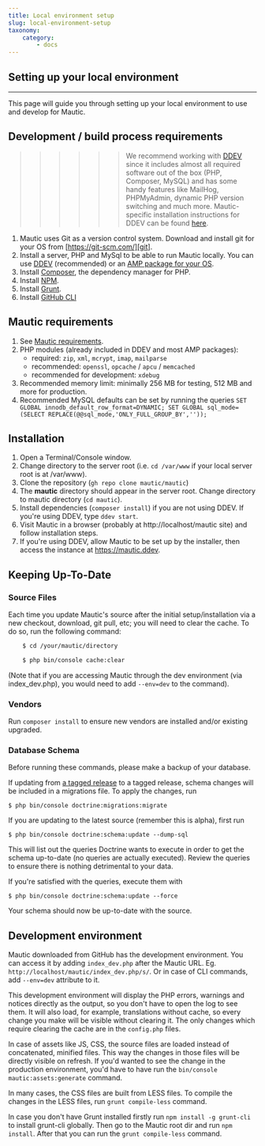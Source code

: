 ```yaml
---
title: Local environment setup
slug: local-environment-setup
taxonomy:
    category:
        - docs
---
```


## Setting up your local environment
---

This page will guide you through setting up your local environment to use and develop for Mautic.

## Development / build process requirements

>>>>>> We recommend working with [DDEV][mautic-ddev] since it includes almost all required software out of the box (PHP, Composer, MySQL) and has some handy features like MailHog, PHPMyAdmin, dynamic PHP version switching and much more. Mautic-specific installation instructions for DDEV can be found [here][mautic-ddev].

1. Mautic uses Git as a version control system. Download and install git for your OS from [https://git-scm.com/][git].
2. Install a server, PHP and MySql to be able to run Mautic locally. You can use [DDEV][mautic-ddev] (recommended) or an [AMP package for your OS][amp-packages].
3. Install [Composer][composer], the dependency manager for PHP.
4. Install [NPM][npm].
5. Install [Grunt][grunt].
6. Install [GitHub CLI][github-cli]

## Mautic requirements

1. See [Mautic requirements][mautic-requirements].
2. PHP modules (already included in DDEV and most AMP packages):
	- required: `zip`, `xml`, `mcrypt`, `imap`, `mailparse`
	- recommended: `openssl`, `opcache` / `apcu` / `memcached`
	- recommended for development: `xdebug`
3. Recommended memory limit: minimally 256 MB for testing, 512 MB and more for production.
4. Recommended MySQL defaults can be set by running the queries `SET GLOBAL innodb_default_row_format=DYNAMIC; SET GLOBAL sql_mode=(SELECT REPLACE(@@sql_mode,'ONLY_FULL_GROUP_BY',''));`

## Installation

1. Open a Terminal/Console window.
2. Change directory to the server root (i.e. `cd /var/www` if your local server root is at /var/www).
3. Clone the repository (`gh repo clone mautic/mautic`)
4. The **mautic** directory should appear in the server root. Change directory to mautic directory (`cd mautic`).
5. Install dependencies (`composer install`) if you are not using DDEV. If you're using DDEV, type `ddev start`.
6. Visit Mautic in a browser (probably at http://localhost/mautic site) and follow installation steps.
7. If you're using DDEV, allow Mautic to be set up by the installer, then access the instance at https://mautic.ddev.

## Keeping Up-To-Date

### Source Files

Each time you update Mautic's source after the initial setup/installation via a new checkout, download, git pull, etc; you will need to clear the cache. To do so, run the following command:
```bash
	$ cd /your/mautic/directory

	$ php bin/console cache:clear
```
(Note that if you are accessing Mautic through the dev environment (via index_dev.php), you would need to add `--env=dev` to the command).

### Vendors

Run `composer install` to ensure new vendors are installed and/or existing upgraded.

### Database Schema

Before running these commands, please make a backup of your database.

If updating from [a tagged release][tagged-releases] to a tagged release, schema changes will be included in a migrations file. To apply the changes, run

    $ php bin/console doctrine:migrations:migrate

If you are updating to the latest source (remember this is alpha), first run

    $ php bin/console doctrine:schema:update --dump-sql

This will list out the queries Doctrine wants to execute in order to get the schema up-to-date (no queries are actually executed). Review the queries to ensure there is nothing detrimental to your data. 

If you're satisfied with the queries, execute them with

    $ php bin/console doctrine:schema:update --force

Your schema should now be up-to-date with the source.

## Development environment

Mautic downloaded from GitHub has the development environment. You can access it by adding `index_dev.php` after the Mautic URL. Eg. `http://localhost/mautic/index_dev.php/s/`. Or in case of CLI commands, add `--env=dev` attribute to it.

This development environment will display the PHP errors, warnings and notices directly as the output, so you don't have to open the log to see them. It will also load, for example, translations without cache, so every change you make will be visible without clearing it. The only changes which require clearing the cache are in the `config.php` files.

In case of assets like JS, CSS, the source files are loaded instead of concatenated, minified files. This way the changes in those files will be directly visible on refresh. If you'd wanted to see the change in the production environment, you'd have to have run the `bin/console mautic:assets:generate` command.

In many cases, the CSS files are built from LESS files. To compile the changes in the LESS files, run `grunt compile-less` command.

In case you don't have Grunt installed firstly run `npm install -g grunt-cli` to install grunt-cli globally. Then go to the Mautic root dir and run `npm install`. After that you can run the `grunt compile-less` command.

[mautic-requirements]: <https://www.mautic.org/download/requirements>
[amp-packages]: <https://en.wikipedia.org/wiki/List_of_Apache%E2%80%93MySQL%E2%80%93PHP_packages>
[composer]: <https://getcomposer.org/>
[npm]: <https://www.npmjs.com/>
[grunt]: <http://gruntjs.com/>
[tagged-releases]: <https://github.com/mautic/mautic/releases>
[mautic-ddev]: <https://www.mautic.org/blog/developer/local-mautic-development-with-ddev>
[git]: <https://git-scm.com/>
[github-cli]: <https://cli.github.com>